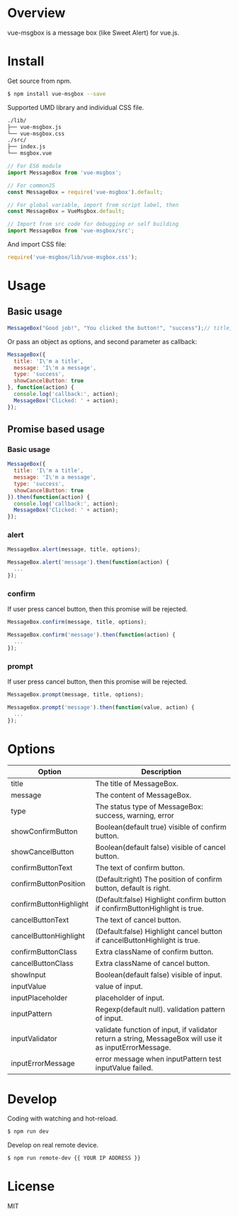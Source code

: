 # Overview

vue-msgbox is a message box (like Sweet Alert) for vue.js.

# Install

Get source from npm.

```bash
$ npm install vue-msgbox --save
```

Supported UMD library and individual CSS file.

```bash
./lib/
├── vue-msgbox.js
└── vue-msgbox.css
./src/
├── index.js
└── msgbox.vue
```

```JavaScript
// For ES6 module
import MessageBox from 'vue-msgbox';

// For commonJS
const MessageBox = require('vue-msgbox').default;

// For global variable, import from script label, then
const MessageBox = VueMsgbox.default;

// Import from src code for debugging or self building
import MessageBox from 'vue-msgbox/src';
```

And import CSS file: 
```javascript
require('vue-msgbox/lib/vue-msgbox.css');
```

# Usage

## Basic usage

```JavaScript
MessageBox("Good job!", "You clicked the button!", "success");// title, message, type
```

Or pass an object as options, and second parameter as callback:

```JavaScript
MessageBox({
  title: 'I\'m a title',
  message: 'I\'m a message',
  type: 'success',
  showCancelButton: true
}, function(action) {
  console.log('callback:', action);
  MessageBox('Clicked: ' + action);
});
```

## Promise based usage

### Basic usage

```JavaScript
MessageBox({
  title: 'I\'m a title',
  message: 'I\'m a message',
  type: 'success',
  showCancelButton: true
}).then(function(action) {
  console.log('callback:', action);
  MessageBox('Clicked: ' + action);
});
```

### alert

```JavaScript
MessageBox.alert(message, title, options);
```

```JavaScript
MessageBox.alert('message').then(function(action) {
  ...
});
```

### confirm

If user press cancel button, then this promise will be rejected.

```JavaScript
MessageBox.confirm(message, title, options);
```

```JavaScript
MessageBox.confirm('message').then(function(action) {
  ...
});
```

### prompt

If user press cancel button, then this promise will be rejected.

```JavaScript
MessageBox.prompt(message, title, options);
```

```JavaScript
MessageBox.prompt('message').then(function(value, action) {
  ...
});
```

# Options

| Option | Description |
| ----- | ----- |
| title | The title of MessageBox. |
| message | The content of MessageBox. |
| type | The status type of MessageBox: success, warning, error |
| showConfirmButton | Boolean(default true) visible of confirm button. |
| showCancelButton | Boolean(default false) visible of cancel button. |
| confirmButtonText | The text of confirm button. |
| confirmButtonPosition | (Default:right) The position of confirm button, default is right. |
| confirmButtonHighlight | (Default:false) Highlight confirm button if confirmButtonHighlight is true. |
| cancelButtonText | The text of cancel button. |
| cancelButtonHighlight | (Default:false) Highlight cancel button if cancelButtonHighlight is true. |
| confirmButtonClass | Extra className of confirm button. |
| cancelButtonClass | Extra className of cancel button. |
| showInput | Boolean(default false) visible of input. |
| inputValue | value of input. |
| inputPlaceholder | placeholder of input. |
| inputPattern | Regexp(default null). validation pattern of input. |
| inputValidator | validate function of input, if validator return a string, MessageBox will use it as inputErrorMessage. |
| inputErrorMessage | error message when inputPattern test inputValue failed. |

# Develop

Coding with watching and hot-reload.

```bash
$ npm run dev
```

Develop on real remote device.

```bash
$ npm run remote-dev {{ YOUR IP ADDRESS }}
```

# License
MIT
